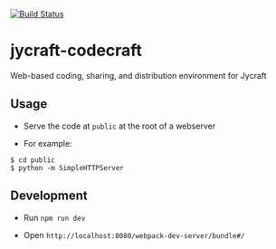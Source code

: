 [![Build Status](https://travis-ci.org/Jycraft/jycraft-codecraft.svg)](https://travis-ci.org/Jycraft/jycraft-codecraft)

# jycraft-codecraft
Web-based coding, sharing, and distribution environment for Jycraft

## Usage

- Serve the code at ``public`` at the root of a webserver

- For example:

```
$ cd public
$ python -m SimpleHTTPServer
```

## Development

- Run ``npm run dev``

- Open ``http://localhost:8080/webpack-dev-server/bundle#/``